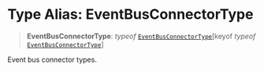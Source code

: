 # Type Alias: EventBusConnectorType

> **EventBusConnectorType**: *typeof* [`EventBusConnectorType`](../variables/EventBusConnectorType.md)\[keyof *typeof* [`EventBusConnectorType`](../variables/EventBusConnectorType.md)\]

Event bus connector types.
